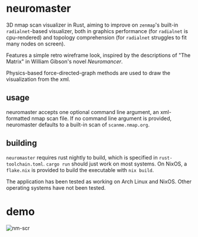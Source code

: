 # neuromaster
3D nmap scan visualizer in Rust, aiming to improve on `zenmap`'s built-in `radialnet`-based visualizer, both in graphics performance (for `radialnet` is cpu-rendered) and topology comprehension (for `radialnet` struggles to fit many nodes on screen).

Features a simple retro wireframe look, inspired by the descriptions of "The Matrix" in William Gibson's novel _Neuromancer_.

Physics-based force-directed-graph methods are used to draw the visualization from the xml.

## usage

neuromaster accepts one optional command line argument, an xml-formatted nmap scan file.
If no command line argument is provided, neuromaster defaults to a built-in scan of `scanme.nmap.org`.

## building

`neuromaster` requires rust nightly to build, which is specified in `rust-toolchain.toml`. `cargo run` should just work on most systems.
On NixOS, a `flake.nix` is provided to build the executable with `nix build`.

The application has been tested as working on Arch Linux and NixOS. Other operating systems have not been tested.


# demo
![nm-scr](https://user-images.githubusercontent.com/77865363/220438442-7f461607-f9c8-476a-a469-cf6ce43daf5e.png)
